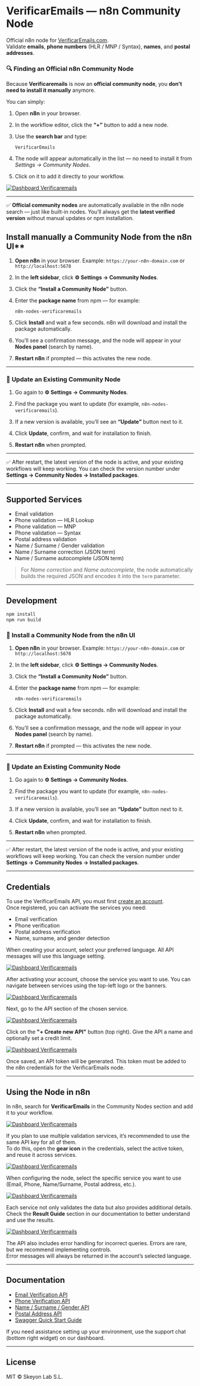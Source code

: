 # VerificarEmails — n8n Community Node

Official n8n node for [VerificarEmails.com](https://www.verificaremails.com/en/).  
Validate **emails**, **phone numbers** (HLR / MNP / Syntax), **names**, and **postal addresses**.

### 🔍 **Finding an Official n8n Community Node**

Because **Verificaremails** is now an **official community node**, you **don’t need to install it manually** anymore.

You can simply:

1. Open **n8n** in your browser.
2. In the workflow editor, click the **“+”** button to add a new node.
3. Use the **search bar** and type:

   ```
   VerificarEmails
   ```
4. The node will appear automatically in the list — no need to install it from *Settings → Community Nodes*.
5. Click on it to add it directly to your workflow.

[![Dashboard Verificaremails](https://www.verificaremails.com/docs/assets/n8n_paso_1.png)](https://dashboard.verificaremails.com/)

---

✅ **Official community nodes** are automatically available in the n8n node search — just like built-in nodes.
You’ll always get the **latest verified version** without manual updates or npm installation.


## Install manually a Community Node from the n8n UI**

1. **Open n8n** in your browser.
   Example: `https://your-n8n-domain.com` or `http://localhost:5678`

2. In the **left sidebar**, click **⚙️ Settings → Community Nodes**.

3. Click the **“Install a Community Node”** button.

4. Enter the **package name** from npm — for example:

   ```
   n8n-nodes-verificaremails
   ```

5. Click **Install** and wait a few seconds.
   n8n will download and install the package automatically.

6. You’ll see a confirmation message, and the node will appear in your **Nodes panel** (search by name).

7. **Restart n8n** if prompted — this activates the new node.

---

### 🔄 **Update an Existing Community Node**

1. Go again to **⚙️ Settings → Community Nodes**.

2. Find the package you want to update (for example, `n8n-nodes-verificaremails`).

3. If a new version is available, you’ll see an **“Update”** button next to it.

4. Click **Update**, confirm, and wait for installation to finish.

5. **Restart n8n** when prompted.

---

✅ After restart, the latest version of the node is active, and your existing workflows will keep working.
You can check the version number under **Settings → Community Nodes → Installed packages**.




---

## Supported Services

- Email validation  
- Phone validation — HLR Lookup  
- Phone validation — MNP  
- Phone validation — Syntax  
- Postal address validation  
- Name / Surname / Gender validation  
- Name / Surname correction (JSON term)  
- Name / Surname autocomplete (JSON term)  

> For *Name correction* and *Name autocomplete*, the node automatically builds the required JSON and encodes it into the `term` parameter.

---

## Development

```bash
npm install
npm run build
```

### 🧩 **Install a Community Node from the n8n UI**

1. **Open n8n** in your browser.
   Example: `https://your-n8n-domain.com` or `http://localhost:5678`

2. In the **left sidebar**, click **⚙️ Settings → Community Nodes**.

3. Click the **“Install a Community Node”** button.

4. Enter the **package name** from npm — for example:

   ```
   n8n-nodes-verificaremails
   ```

5. Click **Install** and wait a few seconds.
   n8n will download and install the package automatically.

6. You’ll see a confirmation message, and the node will appear in your **Nodes panel** (search by name).

7. **Restart n8n** if prompted — this activates the new node.

---

### 🔄 **Update an Existing Community Node**

1. Go again to **⚙️ Settings → Community Nodes**.

2. Find the package you want to update (for example, `n8n-nodes-verificaremails`).

3. If a new version is available, you’ll see an **“Update”** button next to it.

4. Click **Update**, confirm, and wait for installation to finish.

5. **Restart n8n** when prompted.

---

✅ After restart, the latest version of the node is active, and your existing workflows will keep working.
You can check the version number under **Settings → Community Nodes → Installed packages**.




---

## Credentials

To use the VerificarEmails API, you must first [create an account](https://dashboard.verificaremails.com/app/public/register).  
Once registered, you can activate the services you need:  
- Email verification  
- Phone verification  
- Postal address verification  
- Name, surname, and gender detection  

When creating your account, select your preferred language. All API messages will use this language setting.

[![Dashboard Verificaremails](https://www.verificaremails.com/docs/assets/Dashboard_paso_1.png)](https://dashboard.verificaremails.com/app/public/register)

After activating your account, choose the service you want to use. You can navigate between services using the top-left logo or the banners.

[![Dashboard Verificaremails](https://www.verificaremails.com/docs/assets/Dashboard_paso_2.png)](https://dashboard.verificaremails.com/)

Next, go to the API section of the chosen service.

[![Dashboard Verificaremails](https://www.verificaremails.com/docs/assets/Dashboard_paso_3.png)](https://dashboard.verificaremails.com/)

Click on the **"+ Create new API"** button (top right). Give the API a name and optionally set a credit limit.

[![Dashboard Verificaremails](https://www.verificaremails.com/docs/assets/Dashboard_paso_4_1.png)](https://dashboard.verificaremails.com/)

Once saved, an API token will be generated. This token must be added to the n8n credentials for the VerificarEmails node.

---

## Using the Node in n8n

In n8n, search for **VerificarEmails** in the Community Nodes section and add it to your workflow.

[![Dashboard Verificaremails](https://www.verificaremails.com/docs/assets/n8n_paso_1.png)](https://dashboard.verificaremails.com/)

If you plan to use multiple validation services, it’s recommended to use the same API key for all of them.  
To do this, open the **gear icon** in the credentials, select the active token, and reuse it across services.

[![Dashboard Verificaremails](https://www.verificaremails.com/docs/assets/n8n_paso_2.png)](https://dashboard.verificaremails.com/)

When configuring the node, select the specific service you want to use (Email, Phone, Name/Surname, Postal address, etc.).

[![Dashboard Verificaremails](https://www.verificaremails.com/docs/assets/n8n_paso_3.png)](https://dashboard.verificaremails.com/)

Each service not only validates the data but also provides additional details. Check the **Result Guide** section in our documentation to better understand and use the results.

[![Dashboard Verificaremails](https://www.verificaremails.com/docs/assets/n8n_paso_4.png)](https://dashboard.verificaremails.com/)

The API also includes error handling for incorrect queries. Errors are rare, but we recommend implementing controls.  
Error messages will always be returned in the account’s selected language.

---

## Documentation

- [Email Verification API](https://www.verificaremails.com/docs/en/)  
- [Phone Verification API](https://www.verificaremails.com/docs/en/index_telefonos.html)  
- [Name / Surname / Gender API](https://www.verificaremails.com/docs/en/index_nombres.html)  
- [Postal Address API](https://www.verificaremails.com/docs/en/index_direcciones.html)  
- [Swagger Quick Start Guide](https://dashboard.verificaremails.com/documentation/index.html?v=8)  

If you need assistance setting up your environment, use the support chat (bottom right widget) on our dashboard.

---

## License

MIT © Skeyon Lab S.L.
